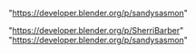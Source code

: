 "https://developer.blender.org/p/sandysasmon"
 
"https://developer.blender.org/p/SherriBarber"
"https://developer.blender.org/p/sandysasmon"
 
